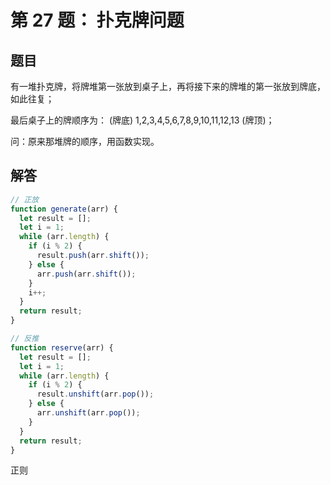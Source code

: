 # 第 27 题： 扑克牌问题

## 题目

有一堆扑克牌，将牌堆第一张放到桌子上，再将接下来的牌堆的第一张放到牌底，如此往复；

最后桌子上的牌顺序为： (牌底) 1,2,3,4,5,6,7,8,9,10,11,12,13 (牌顶)；

问：原来那堆牌的顺序，用函数实现。

## 解答

```js
// 正放
function generate(arr) {
  let result = [];
  let i = 1;
  while (arr.length) {
    if (i % 2) {
      result.push(arr.shift());
    } else {
      arr.push(arr.shift());
    }
    i++;
  }
  return result;
}

// 反推
function reserve(arr) {
  let result = [];
  let i = 1;
  while (arr.length) {
    if (i % 2) {
      result.unshift(arr.pop());
    } else {
      arr.unshift(arr.pop());
    }
  }
  return result;
}
```

正则

```js
```
